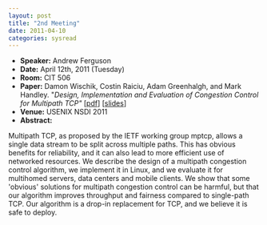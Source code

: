 ```yaml
---
layout: post
title: "2nd Meeting"
date: 2011-04-10
categories: sysread
---
```


<ul>
	<li><strong>Speaker:</strong> Andrew Ferguson</li>
	<li><strong>Date:</strong> April 12th, 2011 (Tuesday)</li>
	<li><strong>Room:</strong> CIT 506</li>
	<li><strong>Paper:</strong> Damon Wischik, Costin Raiciu, Adam Greenhalgh, and Mark Handley. "<em>Design, Implementation and Evaluation of Congestion Control for Multipath TCP"</em> [<a href="http://www.usenix.org/events/nsdi11/tech/full_papers/Wischik.pdf" target="_blank">pdf</a>] [<a href="http://www.cs.ucl.ac.uk/staff/d.wischik/Talks/mptcp-nsdi.pdf">slides</a>]</li>
	<li><strong>Venue:</strong> USENIX NSDI 2011</li>
	<li><strong>Abstract:</strong></li>
</ul>
Multipath TCP, as proposed by the IETF working group mptcp, allows a single data stream to be split across multiple paths. This has obvious benefits for reliability, and it can also lead to more efficient use of networked resources. We describe the design of a multipath congestion control algorithm, we implement it in Linux, and we evaluate it for multihomed servers, data centers and mobile clients. We show that some 'obvious' solutions for multipath congestion control can be harmful, but that our algorithm improves throughput and fairness compared to single-path TCP. Our algorithm is a drop-in replacement for TCP, and we believe it is safe to deploy.
